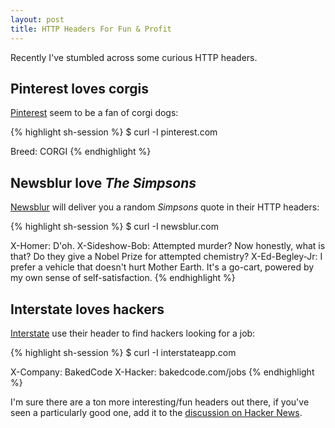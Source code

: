```yaml
---
layout: post
title: HTTP Headers For Fun & Profit
---
```


Recently I've stumbled across some curious HTTP headers.


Pinterest loves corgis
----------------------

[Pinterest](http://pinterest.com/) seem to be a fan of corgi dogs:

{% highlight sh-session %}
$ curl -I pinterest.com

Breed: CORGI
{% endhighlight %}


Newsblur love *The Simpsons*
----------------------------

[Newsblur](http://www.newsblur.com/) will deliver you a random *Simpsons* quote in their HTTP headers:

{% highlight sh-session %}
$ curl -I newsblur.com
    
X-Homer: D'oh.
X-Sideshow-Bob: Attempted murder? Now honestly, what is that? Do they give a Nobel Prize for attempted chemistry?
X-Ed-Begley-Jr: I prefer a vehicle that doesn't hurt Mother Earth. It's a go-cart, powered by my own sense of self-satisfaction.
{% endhighlight %}


Interstate loves hackers
------------------------

[Interstate](http://interstateapp.com/) use their header to find hackers looking for a job:

{% highlight sh-session %}
$ curl -I interstateapp.com

X-Company: BakedCode
X-Hacker: bakedcode.com/jobs
{% endhighlight %}

I'm sure there are a ton more interesting/fun headers out there, if you've 
seen a particularly good one, add it to the 
[discussion on Hacker News](http://news.ycombinator.com/news).